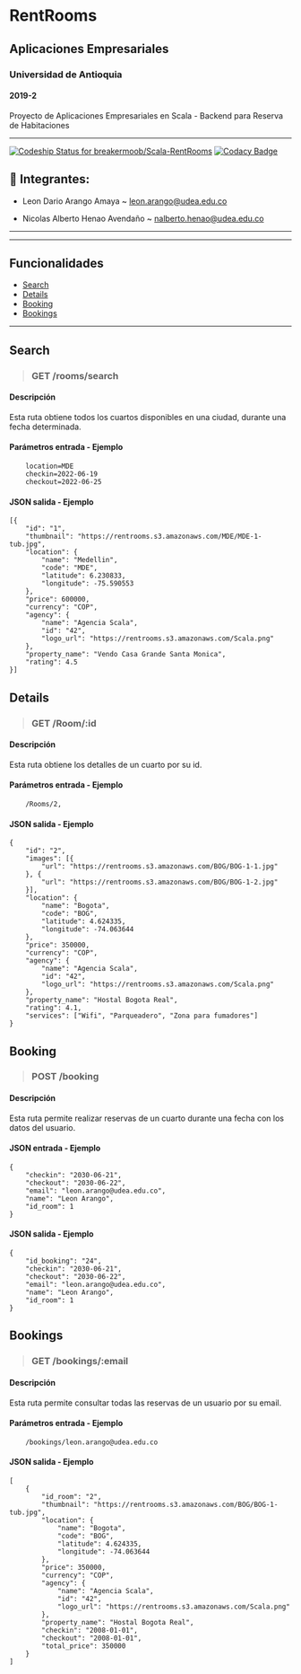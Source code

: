 # RentRooms

## Aplicaciones Empresariales

### Universidad de Antioquia

#### 2019-2

Proyecto de Aplicaciones Empresariales en Scala - Backend para Reserva de Habitaciones

---

[![Codeship Status for breakermoob/Scala-RentRooms](https://app.codeship.com/projects/29bb4250-8767-0138-d1e8-6e38c3c343f5/status?branch=master)](https://app.codeship.com/projects/398707) [![Codacy Badge](https://app.codacy.com/project/badge/Grade/bf1e6701bfe046d38b58701f817dfc3f)](https://www.codacy.com?utm_source=github.com&utm_medium=referral&utm_content=breakermoob/Scala-RentRooms&utm_campaign=Badge_Grade)

## 👥 Integrantes:

- Leon Dario Arango Amaya ~ leon.arango@udea.edu.co

- Nicolas Alberto Henao Avendaño ~ nalberto.henao@udea.edu.co

---

---

## Funcionalidades

- [Search](#search)
- [Details](#details)
- [Booking](#booking)
- [Bookings](#bookings)

---

## Search

> ### GET /rooms/search

#### Descripción

Esta ruta obtiene todos los cuartos disponibles en una ciudad, durante una fecha determinada.

#### Parámetros entrada - Ejemplo

```
    location=MDE
    checkin=2022-06-19
    checkout=2022-06-25
```

#### JSON salida - Ejemplo

```
[{
    "id": "1",
    "thumbnail": "https://rentrooms.s3.amazonaws.com/MDE/MDE-1-tub.jpg",
    "location": {
        "name": "Medellin",
        "code": "MDE",
        "latitude": 6.230833,
        "longitude": -75.590553
    },
    "price": 600000,
    "currency": "COP",
    "agency": {
        "name": "Agencia Scala",
        "id": "42",
        "logo_url": "https://rentrooms.s3.amazonaws.com/Scala.png"
    },
    "property_name": "Vendo Casa Grande Santa Monica",
    "rating": 4.5
}]
```

## Details

> ### GET /Room/:id

#### Descripción

Esta ruta obtiene los detalles de un cuarto por su id.

#### Parámetros entrada - Ejemplo

```
    /Rooms/2,
```

#### JSON salida - Ejemplo

```
{
    "id": "2",
    "images": [{
        "url": "https://rentrooms.s3.amazonaws.com/BOG/BOG-1-1.jpg"
    }, {
        "url": "https://rentrooms.s3.amazonaws.com/BOG/BOG-1-2.jpg"
    }],
    "location": {
        "name": "Bogota",
        "code": "BOG",
        "latitude": 4.624335,
        "longitude": -74.063644
    },
    "price": 350000,
    "currency": "COP",
    "agency": {
        "name": "Agencia Scala",
        "id": "42",
        "logo_url": "https://rentrooms.s3.amazonaws.com/Scala.png"
    },
    "property_name": "Hostal Bogota Real",
    "rating": 4.1,
    "services": ["Wifi", "Parqueadero", "Zona para fumadores"]
}
```

## Booking

> ### POST /booking

#### Descripción

Esta ruta permite realizar reservas de un cuarto durante una fecha con los datos del usuario.

#### JSON entrada - Ejemplo

```
{
    "checkin": "2030-06-21",
    "checkout": "2030-06-22",
    "email": "leon.arango@udea.edu.co",
    "name": "Leon Arango",
    "id_room": 1
}
```

#### JSON salida - Ejemplo

```
{
    "id_booking": "24",
    "checkin": "2030-06-21",
    "checkout": "2030-06-22",
    "email": "leon.arango@udea.edu.co",
    "name": "Leon Arango",
    "id_room": 1
}
```

## Bookings

> ### GET /bookings/:email

#### Descripción

Esta ruta permite consultar todas las reservas de un usuario por su email.

#### Parámetros entrada - Ejemplo

```
    /bookings/leon.arango@udea.edu.co
```

#### JSON salida - Ejemplo

```
[
    {
        "id_room": "2",
        "thumbnail": "https://rentrooms.s3.amazonaws.com/BOG/BOG-1-tub.jpg",
        "location": {
            "name": "Bogota",
            "code": "BOG",
            "latitude": 4.624335,
            "longitude": -74.063644
        },
        "price": 350000,
        "currency": "COP",
        "agency": {
            "name": "Agencia Scala",
            "id": "42",
            "logo_url": "https://rentrooms.s3.amazonaws.com/Scala.png"
        },
        "property_name": "Hostal Bogota Real",
        "checkin": "2008-01-01",
        "checkout": "2008-01-01",
        "total_price": 350000
    }
]
```
